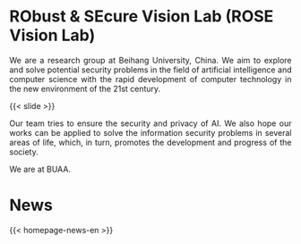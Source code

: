 # RObust & SEcure Vision Lab (ROSE Vision Lab)

<p style="text-align:justify">
We are a research group at Beihang University, China. We aim to explore and solve potential security problems in the field of artificial intelligence and computer science with the rapid development of computer technology in the new environment of the 21st century.
</p>

{{< slide >}}

<p style="text-align:justify">
Our team tries to ensure the security and privacy of AI. We also hope our works can be applied to solve the information security problems in several areas of life, which, in turn, promotes the development and progress of the society.
</p>

<p style="text-align:justify">
We are at BUAA.
</p>

# News

{{< homepage-news-en >}}


